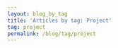```yaml
---
layout: blog_by_tag
title: 'Articles by tag: Project'
tag: project
permalink: /blog/tag/project
---
```


